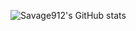 ![Savage912's GitHub stats](https://github-readme-stats.vercel.app/api?username=Savage912-Official&show_icons=true&theme=github_dark)

